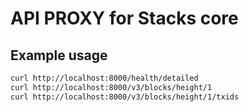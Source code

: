 # API PROXY for Stacks core

## Example usage

```sh
curl http://localhost:8000/health/detailed
curl http://localhost:8000/v3/blocks/height/1
curl http://localhost:8000/v3/blocks/height/1/txids
```
